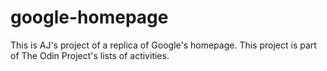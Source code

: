 # google-homepage
This is AJ's project of a replica of Google's homepage.
This project is part of The Odin Project's lists of activities.
 
